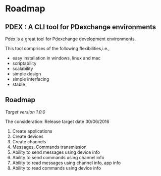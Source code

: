 # Roadmap

## PDEX : A CLI tool for PDexchange environments

Pdex is a great tool for Pdexchange development environments.

This tool comprises of the following flexibilities,i.e.,

- easy installation in windows, linux and mac
- scriptability
- scalability
- simple design
- simple interfacing
- stable

## Roadmap

*Target version 1.0.0*

The consideration: Release target date 30/06/2016


1. Create applications
1. Create devices
1. Create channels
1. Messages, Commands transmission
 1. Ability to send messages using device info
 2. Ability to send commands using channel info
 3. Ability to read messages using channel info, app info
 4. Ability to read commands using device info
